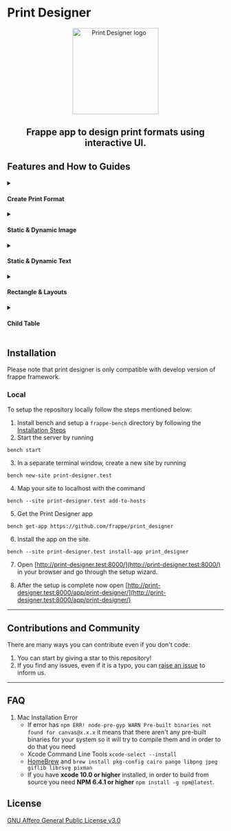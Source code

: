 # Print Designer
<div align="center" markdown="1">
<img src="https://user-images.githubusercontent.com/39730881/234943112-28e1bfa8-8c41-4176-9cbe-3c3e10b1e347.svg" alt="Print Designer logo" height="200"/>
</div>

<div align="center" markdown="1">

## Frappe app to design print formats using interactive UI.

</div>

## Features and How to Guides
<details>
<summary><h4>Create Print Format</h4></summary>

#### Using Awesomebar

https://github.com/frappe/print_designer/assets/39730881/913649cf-84f6-4284-b373-0997aaa3e356

#### Using Print Page

https://github.com/frappe/print_designer/assets/39730881/502a3e29-8bb5-4ec7-bfda-eaa85505acec
</details>
<details>
<summary><h4>Static & Dynamic Image</h4></summary>

#### Static Image

https://github.com/frappe/print_designer/assets/39730881/4d73d720-2de4-4d0a-9435-f924b8de3b7e

#### Dynamic Image

https://github.com/frappe/print_designer/assets/39730881/c22df30b-9e91-4e1c-9a73-51d85c149412

</details>
<details>
<summary><h4>Static & Dynamic Text</h4></summary>

#### Dynamic Text

https://github.com/frappe/print_designer/assets/39730881/e1c5a970-8df4-443d-828f-a5513fad41df

#### Static Text

https://github.com/frappe/print_designer/assets/39730881/de629a8e-fbec-4449-8e03-f08346ffe460

</details>
<details>
<summary><h4>Rectangle & Layouts</h4></summary>

#### Rectangle

https://github.com/frappe/print_designer/assets/39730881/cc3e64ce-285d-4a60-b249-a4b6dd4d2ce0

</details>
<details>
<summary><h4>Child Table</h4></summary>

https://github.com/frappe/print_designer/assets/39730881/b9cb5db7-1336-475c-9d82-d20c3a6a903e

</details>

## Installation
Please note that print designer is only compatible with develop version of frappe framework.
### Local

To setup the repository locally follow the steps mentioned below:

1. Install bench and setup a `frappe-bench` directory by following the [Installation Steps](https://frappeframework.com/docs/user/en/installation)
2. Start the server by running 
```
bench start
```
3. In a separate terminal window, create a new site by running 
```
bench new-site print-designer.test
```
4. Map your site to localhost with the command 
```
bench --site print-designer.test add-to-hosts
```
5. Get the Print Designer app
```
bench get-app https://github.com/frappe/print_designer
```
6. Install the app on the site. 
```
bench --site print-designer.test install-app print_designer
```
7.  Open [http://print-designer.test:8000/](http://print-designer.test:8000/) in your browser and go through the setup wizard. 

8.  After the setup is complete now open [http://print-designer.test:8000/app/print-designer/](http://print-designer.test:8000/app/print-designer/)
---
## Contributions and Community

There are many ways you can contribute even if you don't code:

1. You can start by giving a star to this repository!
1. If you find any issues, even if it is a typo, you can [raise an issue](https://github.com/frappe/print_designer/issues/new) to inform us.

---

## FAQ
1. Mac Installation Error
    - If error has `npm ERR! node-pre-gyp WARN Pre-built binaries not found for canvas@x.x.x` it means that there aren't any pre-built binaries for your system so it will try to compile them and in order to do that you need 
    - Xcode Command Line Tools `xcode-select --install`
    - [HomeBrew](https://brew.sh/) and `brew install pkg-config cairo pango libpng jpeg giflib librsvg pixman`
    - If you have **xcode 10.0 or higher** installed, in order to build from source you need **NPM 6.4.1 or higher** `npm install -g npm@latest`.

## License

[GNU Affero General Public License v3.0](license.txt)
